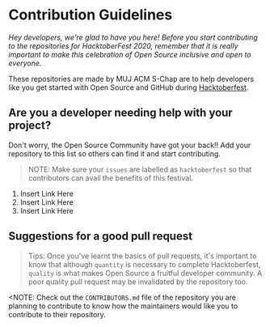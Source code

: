 # Contribution Guidelines

_Hey developers, we're glad to have you here! Before you start contributing to the repositories for HacktoberFest 2020, remember that it is really important to make this celebration of Open Source inclusive and open to everyone._

These repositories are made by MUJ ACM S-Chap are to help developers like you get started with Open Source and GitHub during [Hacktoberfest](https://hacktoberfest.digitalocean.com/).

## Are you a developer needing help with your project?

Don't worry, the Open Source Community have got your back!! Add your repository to this list so others can find it and start contributing.
> NOTE: Make sure your `issues` are labelled as `hacktoberfest` so that contributors can avail the benefits of this festival.

1. Insert Link Here
2. Insert Link Here
3. Insert Link Here

## Suggestions for a good pull request
> Tips: Once you've learnt the basics of pull requests, it's important to know that although `quantity` is necessary to complete Hacktoberfest, `quality` is what makes Open Source a fruitful developer community. A poor quality pull request may be invalidated by the repository too.

<NOTE: Check out the `CONTRIBUTORS.md` file of the repository you are planning to contribute to know how the maintainers would like you to contribute to their repository.
